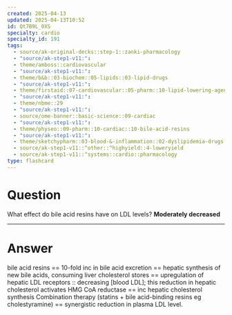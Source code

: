 ```yaml
---
created: 2025-04-13
updated: 2025-04-13T10:52
id: Qt7B9L_0XS
specialty: cardio
specialty_id: 191
tags:
  - source/ak-original-decks::step-1::zanki-pharmacology
  - "source/ak-step1-v11:": 
  - theme/amboss::cardiovascular
  - "source/ak-step1-v11:": 
  - theme/b&b::03-biochem::05-lipids::03-lipid-drugs
  - "source/ak-step1-v11:": 
  - theme/firstaid::07-cardiovascular::05-pharm::10-lipid-lowering-agents::bile-acid-resins
  - "source/ak-step1-v11:": 
  - theme/nbme::29
  - "source/ak-step1-v11:": 
  - source/ome-banner::basic-science::09-cardiac
  - "source/ak-step1-v11:": 
  - theme/physeo::09-pharm::10-cardiac::10-bile-acid-resins
  - "source/ak-step1-v11:": 
  - theme/sketchypharm::03-blood-&-inflammation::02-dyslipidemia-drugs::02-cholestyramine,-ezetimibe
  - source/ak-step1-v11::^other::^highyield::4-loweryield
  - source/ak-step1-v11::^systems::cardio::pharmacology
type: flashcard
---
```


# Question
What effect do bile acid resins have on LDL levels?     **Moderately decreased**

---

# Answer
bile acid resins == 10-fold inc in bile acid excretion == hepatic synthesis of new bile acids, consuming liver cholesterol stores == upregulation of hepatic LDL receptors :: decreasing [blood LDL]; this reduction in hepatic cholesterol activates HMG CoA reductase == inc hepatic cholesterol synthesis    Combination therapy (statins + bile acid-binding resins eg cholestyramine) == synergistic reduction in plasma LDL level.